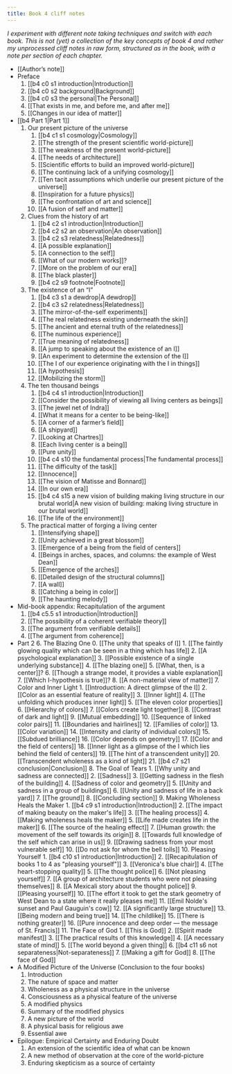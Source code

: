 ```yaml
---
title: Book 4 cliff notes
---
```


*I experiment with different note taking techniques and switch with each book. This is not (yet) a collection of the key concepts of book 4 and rather my unprocessed cliff notes in raw form, structured as in the book, with a note per section of each chapter.*

* [[Author’s note]]
* Preface
	1. [[b4 c0 s1 introduction|Introduction]]
	2. [[b4 c0 s2 background|Background]]
	3. [[b4 c0 s3 the personal|The Personal]]
	4. [[That exists in me, and before me, and after me]]
	5. [[Changes in our idea of matter]]
* [[b4 Part 1|Part 1]]
	1. Our present picture of the universe
		1. [[b4 c1 s1 cosmology|Cosmology]]
		2. [[The strength of the present scientific world-picture]]
		3. [[The weakness of the present world-picture]]
		4. [[The needs of architecture]]
		5. [[Scientific efforts to build an improved world-picture]]
		6. [[The continuing lack of a unifying cosmology]]
		7. [[Ten tacit assumptions which underlie our present picture of the universe]]
		8. [[Inspiration for a future physics]]
		9. [[The confrontation of art and science]]
		10. [[A fusion of self and matter]]
	2. Clues from the history of art
		1. [[b4 c2 s1 introduction|Introduction]]
		2. [[b4 c2 s2 an observation|An observation]]
		3. [[b4 c2 s3 relatedness|Relatedness]]
		4. [[A possible explanation]]
		5. [[A connection to the self]]
		6. [[What of our modern works]]?
		7. [[More on the problem of our era]]
		8. [[The black plaster]]
		9. [[b4 c2 s9 footnote|Footnote]]
	3. The existence of an “I”
		1. [[b4 c3 s1 a dewdrop|A dewdrop]]
		2. [[b4 c3 s2 relatedness|Relatedness]]
		3. [[The mirror-of-the-self experiments]]
		4. [[The real relatedness existing underneath the skin]]
		5. [[The ancient and eternal truth of the relatedness]]
		6. [[The numinous experience]]
		7. [[True meaning of relatedness]]
		8. [[A jump to speaking about the existence of an I]]
		9. [[An experiment to determine the extension of the I]]
		10. [[The I of our experience originating with the I in things]]
		11. [[A hypothesis]]
		12. [[Mobilizing the storm]]
	4. The ten thousand beings
		1. [[b4 c4 s1 introduction|Introduction]]
		2. [[Consider the possibility of viewing all living centers as beings]]
		3. [[The jewel net of Indra]]
		4. [[What it means for a center to be being-like]]
		5. [[A corner of a farmer’s field]]
		6. [[A shipyard]]
		7. [[Looking at Chartres]]
		8. [[Each living center is a being]]
		9. [[Pure unity]]
		10. [[b4 c4 s10 the fundamental process|The fundamental process]]
		11. [[The difficulty of the task]]
		12. [[Innocence]]
		13. [[The vision of Matisse and Bonnard]]
		14. [[In our own era]]
		15. [[b4 c4 s15 a new vision of building making living structure in our brutal world|A new vision of building: making living structure in our brutal world]]
		16. [[The life of the environment]]
	5. The practical matter of forging a living center
		1. [[Intensifying shape]]
		2. [[Unity achieved in a great blossom]]
		3. [[Emergence of a being from the field of centers]]
		4. [[Beings in arches, spaces, and columns: the example of West Dean]]
		5. [[Emergence of the arches]]
		6. [[Detailed design of the structural columns]]
		7. [[A wall]]
		8. [[Catching a being in color]]
		9. [[The haunting melody]]
* Mid-book appendix: Recapitulation of the argument
	1. [[b4 c5.5 s1 introduction|Introduction]]
	2. [[The possibility of a coherent verifiable theory]]
	3. [[The argument from verifiable details]]
	4. [[The argument from coherence]]
* Part 2
	6. The Blazing One
		0. [[The unity that speaks of I]]
		1. [[The faintly glowing quality which can be seen in a thing which has life]]
		2. [[A psychological explanation]]
		3. [[Possible existence of a single underlying substance]]
		4. [[The blazing one]]
		5. [[What, then, is a center]]?
		6. [[Though a strange model, it provides a viable explanation]]
		7. [[Which I-hypothesis is true]]?
		8. [[A non-material view of matter]]
	7. Color and Inner Light
		1. [[Introduction: A direct glimpse of the I]]
		2. [[Color as an essential feature of reality]]
		3. [[Inner light]]
		4. [[The unfolding which produces inner light]]
		5. [[The eleven color properties]]
		6. [[Hierarchy of colors]]
		7. [[Colors create light together]]
		8. [[Contrast of dark and light]]
		9. [[Mutual embedding]]
		10. [[Sequence of linked color pairs]]
		11. [[Boundaries and hairlines]]
		12. [[Families of color]]
		13. [[Color variation]]
		14. [[Intensity and clarity of individual colors]]
		15. [[Subdued brilliance]]
		16. [[Color depends on geometry]]
		17. [[Color and the field of centers]]
		18. [[Inner light as a glimpse of the I which lies behind the field of centers]]
		19. [[The hint of a transcendent unity]]
		20. [[Transcendent wholeness as a kind of light]]
		21. [[b4 c7 s21 conclusion|Conclusion]]
	8. The Goal of Tears
		1. [[Why unity and sadness are connected]]
		2. [[Sadness]]
		3. [[Getting sadness in the flesh of the building]]
		4. [[Sadness of color and geometry]]
		5. [[Unity and sadness in a group of buildings]]
		6. [[Unity and sadness of life in a back yard]]
		7. [[The ground]]
		8. [[Concluding section]]
	9. Making Wholeness Heals the Maker
		1. [[b4 c9 s1 introduction|Introduction]]
		2. [[The impact of making beauty on the maker's life]]
		3. [[The healing process]]
		4. [[Making wholeness heals the maker]]
		5. [[Life made creates life in the maker]]
		6. [[The source of the healing effect]]
		7. [[Human growth: the movement of the self towards its origin]]
		8. [[Towards full knowledge of the self which can arise in us]]
		9. [[Drawing sadness from your most vulnerable self]]
		10. [[Do not ask for whom the bell tolls]]
	10. Pleasing Yourself
		1. [[b4 c10 s1 introduction|Introduction]]
		2. [[Recapitulation of books 1 to 4 as "pleasing yourself"]]
		3. [[Veronica's blue chair]]
		4. [[The heart-stopping quality]]
		5. [[The thought police]]
		6. [[Not pleasing yourself]]
		7. [[A group of architecture students who were not pleasing themselves]]
		8. [[A Mexicali story about the thought police]]
		9. [[Pleasing yourself]]
		10. [[The effort it took to get the stark geometry of West Dean to a state where it really pleases me]]
		11. [[Emil Nolde's sunset and Paul Gauguin's cow]]
		12. [[A significantly large structure]]
		13. [[Being modern and being true]]
		14. [[The childlike]]
		15. [[There is nothing greater]]
		16. [[Pure innocence and deep order — the message of St. Francis]]
	11. The Face of God
		1. [[This is God]]
		2. [[Spirit made manifest]]
		3. [[The practical results of this knowledge]]
		4. [[A necessary state of mind]]
		5. [[The world beyond a given thing]]
		6. [[b4 c11 s6 not separateness|Not-separateness]]
		7. [[Making a gift for God]]
		8. [[The face of God]]
* A Modified Picture of the Universe (Conclusion to the four books)
	1. Introduction
	2. The nature of space and matter
	3. Wholeness as a physical structure in the universe
	4. Consciousness as a physical feature of the universe
	5. A modified physics
	6. Summary of the modified physics
	7. A new picture of the world
	8. A physical basis for religious awe
	9. Essential awe
* Epilogue: Empirical Certainty and Enduring Doubt
	1. An extension of the scientific idea of what can be known
	2. A new method of observation at the core of the world-picture
	3. Enduring skepticism as a source of certainty